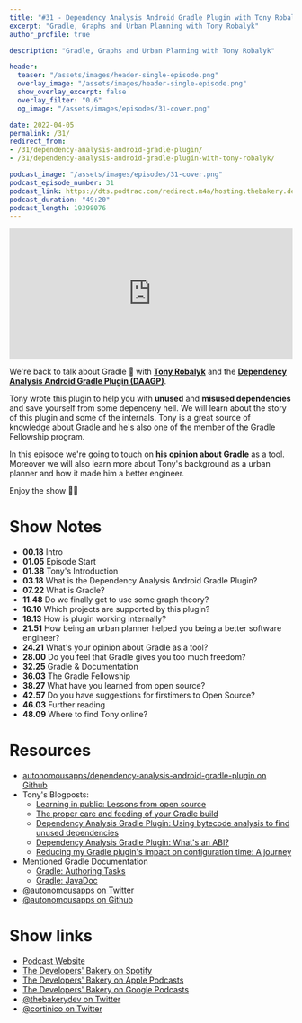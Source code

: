 ```yaml
---
title: "#31 - Dependency Analysis Android Gradle Plugin with Tony Robalyk"
excerpt: "Gradle, Graphs and Urban Planning with Tony Robalyk"
author_profile: true

description: "Gradle, Graphs and Urban Planning with Tony Robalyk"

header:
  teaser: "/assets/images/header-single-episode.png"
  overlay_image: "/assets/images/header-single-episode.png"
  show_overlay_excerpt: false
  overlay_filter: "0.6"
  og_image: "/assets/images/episodes/31-cover.png"

date: 2022-04-05
permalink: /31/
redirect_from:
- /31/dependency-analysis-android-gradle-plugin/
- /31/dependency-analysis-android-gradle-plugin-with-tony-robalyk/

podcast_image: "/assets/images/episodes/31-cover.png"
podcast_episode_number: 31
podcast_link: https://dts.podtrac.com/redirect.m4a/hosting.thebakery.dev/31-thedevelopersbakery-daagp.m4a
podcast_duration: "49:20"
podcast_length: 19398076
---
```


<iframe src="https://open.spotify.com/embed-podcast/show/4jV6Yoz7D38sZJlYMzJm3k" width="100%" height="232" frameborder="0" allowtransparency="true" allow="encrypted-media"></iframe>

We're back to talk about Gradle 🐘 with [**Tony Robalyk**](https://twitter.com/autonomousapps) and the [**Dependency Analysis Android Gradle Plugin (DAAGP)**](https://github.com/autonomousapps/dependency-analysis-android-gradle-plugin).

Tony wrote this plugin to help you with **unused** and **misused dependencies** and save yourself from some depenceny hell. We will learn about the story of this plugin and some of the internals. Tony is a great source of knowledge about Gradle and he's also one of the member of the Gradle Fellowship program. 

In this episode we're going to touch on **his opinion about Gradle** as a tool. Moreover we will also learn more about Tony's background as a urban planner and how it made him a better engineer. 

Enjoy the show 👨‍🍳

# Show Notes

- **00.18** Intro
- **01.05** Episode Start
- **01.38** Tony's Introduction
- **03.18** What is the Dependency Analysis Android Gradle Plugin?
- **07.22** What is Gradle?
- **11.48** Do we finally get to use some graph theory?
- **16.10** Which projects are supported by this plugin?
- **18.13** How is plugin working internally?
- **21.51** How being an urban planner helped you being a better software engineer?
- **24.21** What's your opinion about Gradle as a tool?
- **28.00** Do you feel that Gradle gives you too much freedom?
- **32.25** Gradle & Documentation
- **36.03** The Gradle Fellowship
- **38.27** What have you learned from open source?
- **42.57** Do you have suggestions for firstimers to Open Source?
- **46.03** Further reading
- **48.09** Where to find Tony online?

# Resources

* <i class="fab fa-github"></i> [autonomousapps/dependency-analysis-android-gradle-plugin on Github](https://github.com/autonomousapps/dependency-analysis-android-gradle-plugin)
* Tony's Blogposts:
  * <i class="fas fa-link"></i>[Learning in public: Lessons from open source](https://dev.to/autonomousapps/learning-in-public-lessons-from-open-source-4g6l)
  * <i class="fas fa-link"></i>[The proper care and feeding of your Gradle build](https://dev.to/autonomousapps/the-proper-care-and-feeding-of-your-gradle-build-d8g)
  * <i class="fas fa-link"></i>[Dependency Analysis Gradle Plugin: Using bytecode analysis to find unused dependencies](https://dev.to/autonomousapps/dependency-analysis-gradle-plugin-using-bytecode-analysis-to-find-unused-dependencies-509n)
  * <i class="fas fa-link"></i>[Dependency Analysis Gradle Plugin: What's an ABI?](https://dev.to/autonomousapps/dependency-analysis-gradle-plugin-what-s-an-abi-3l2h)
  * <i class="fas fa-link"></i>[Reducing my Gradle plugin's impact on configuration time: A journey](https://dev.to/autonomousapps/reducing-my-gradle-plugin-s-impact-on-configuration-time-a-journey-32h2)
* Mentioned Gradle Documentation
  * <i class="fas fa-link"></i>[Gradle: Authoring Tasks](https://docs.gradle.org/current/userguide/more_about_tasks.html)
  * <i class="fas fa-link"></i>[Gradle: JavaDoc](https://docs.gradle.org/current/dsl/)
* <i class="fab fa-twitter"></i> [@autonomousapps on Twitter](https://twitter.com/autonomousapps)
* <i class="fab fa-github"></i> [@autonomousapps on Github](https://github.com/autonomousapps)

# Show links

* <i class="fas fa-link"></i> [Podcast Website](https://thebakery.dev)
* <i class="fab fa-spotify"></i> [The Developers' Bakery on Spotify](https://open.spotify.com/show/4jV6Yoz7D38sZJlYMzJm3k?si=AL3ske_0R_CKlEScMhYhug)
* <i class="fas fa-podcast"></i> [The Developers' Bakery on Apple Podcasts](https://podcasts.apple.com/us/podcast/the-developers-bakery/id1542849034)
* <i class="fab fa-google-play"></i> [The Developers' Bakery on Google Podcasts](https://podcasts.google.com/feed/aHR0cHM6Ly90aGViYWtlcnkuZGV2L3BvZGNhc3QueG1s)
* <i class="fab fa-twitter"></i> [@thebakerydev on Twitter](https://twitter.com/thebakerydev)
* <i class="fab fa-twitter"></i> [@cortinico on Twitter](https://twitter.com/cortinico)
